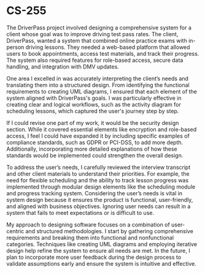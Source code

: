 # CS-255
The DriverPass project involved designing a comprehensive system for a client whose goal was to improve driving test pass rates. The client, DriverPass, wanted a system that combined online practice exams with in-person driving lessons. They needed a web-based platform that allowed users to book appointments, access test materials, and track their progress. The system also required features for role-based access, secure data handling, and integration with DMV updates.

One area I excelled in was accurately interpreting the client’s needs and translating them into a structured design. From identifying the functional requirements to creating UML diagrams, I ensured that each element of the system aligned with DriverPass's goals. I was particularly effective in creating clear and logical workflows, such as the activity diagram for scheduling lessons, which captured the user's journey step by step.

If I could revise one part of my work, it would be the security design section. While it covered essential elements like encryption and role-based access, I feel I could have expanded it by including specific examples of compliance standards, such as GDPR or PCI-DSS, to add more depth. Additionally, incorporating more detailed explanations of how these standards would be implemented could strengthen the overall design.

To address the user’s needs, I carefully reviewed the interview transcript and other client materials to understand their priorities. For example, the need for flexible scheduling and the ability to track lesson progress was implemented through modular design elements like the scheduling module and progress tracking system. Considering the user’s needs is vital in system design because it ensures the product is functional, user-friendly, and aligned with business objectives. Ignoring user needs can result in a system that fails to meet expectations or is difficult to use.

My approach to designing software focuses on a combination of user-centric and structured methodologies. I start by gathering comprehensive requirements and breaking them into functional and nonfunctional categories. Techniques like creating UML diagrams and employing iterative design help refine the system to ensure all needs are met. In the future, I plan to incorporate more user feedback during the design process to validate assumptions early and ensure the system is intuitive and effective.
